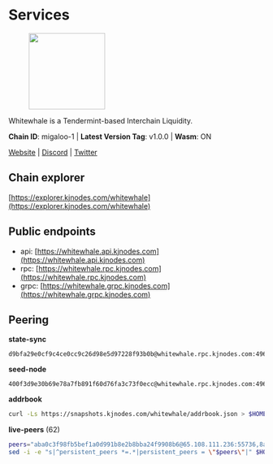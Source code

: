 # Services

<figure><img src="https://raw.githubusercontent.com/kj89/testnet_manuals/main/pingpub/logos/whitewhale.png" width="150" alt=""><figcaption></figcaption></figure>

Whitewhale is a Tendermint-based Interchain Liquidity.

**Chain ID**: migaloo-1 | **Latest Version Tag**: v1.0.0 | **Wasm**: ON

[Website](https://whitewhale.money) | [Discord](https://discord.gg/AyvcgD4jy3) | [Twitter](https://twitter.com/WhiteWhaleDefi)




## Chain explorer
[https://explorer.kjnodes.com/whitewhale](https://explorer.kjnodes.com/whitewhale)

## Public endpoints

* api: [https://whitewhale.api.kjnodes.com](https://whitewhale.api.kjnodes.com)
* rpc: [https://whitewhale.rpc.kjnodes.com](https://whitewhale.rpc.kjnodes.com)
* grpc: [https://whitewhale.grpc.kjnodes.com](https://whitewhale.grpc.kjnodes.com)

## Peering

**state-sync**

```text
d9bfa29e0cf9c4ce0cc9c26d98e5d97228f93b0b@whitewhale.rpc.kjnodes.com:49656
```

**seed-node**

```text
400f3d9e30b69e78a7fb891f60d76fa3c73f0ecc@whitewhale.rpc.kjnodes.com:49659
```

**addrbook**
```bash
curl -Ls https://snapshots.kjnodes.com/whitewhale/addrbook.json > $HOME/.migalood/config/addrbook.json
```

**live-peers** (62)
```bash
peers="aba0c3f98fb5bef1a0d991b8e2b8bba24f9908b6@65.108.111.236:55736,8ab347211b90560a0dca64ef0e4eef29012f2f67@65.109.71.119:26656,8a9e42026a687b2762cefbd74584ccbd6afa0be1@65.109.83.124:26656,d23d14793da108b107ac809f5643d5bbbbbcb6a5@65.108.75.107:46656,f7dede5bd05eb9615c8c6fa273e25bd4f10f56b8@65.108.109.240:3000,59c74642d0ec4d012dd7bd0a7e5af1eadf2061b2@65.109.30.183:26656,0326c9ee117587b7ebe3b26b00820642a8cf48ff@65.108.238.102:20756,e39876398a43c0f9b93b5a82d8e38fa57c0373b5@65.109.89.19:20756,51ca404bbc73d07fc0d6529388c90f807c5acf0b@65.109.104.72:20756,a834ef7ec0a65ac7c5bf976a9af5adb3a71d7a19@65.108.8.247:20756,f4cada0792353a16093ea9ecb872cb5962ce01ce@65.109.71.210:26656,4da079a17063c84724965a5367bbf8a52528dd67@65.108.128.139:2060,0f1d4faac06ce19b964a7e5db063b328e58fdc6f@65.108.141.109:46656,72f41771f55bd20190e6a483245caead36f5ff38@57.128.92.207:27502,f59f9e1876f2b8401aabba612786eda163f23a8a@213.170.135.20:26134,ccaccdf6bafcb57197d86a1420a289cd39fe0ae9@85.10.200.231:8095,45a88789d86553f6cd7c7ee48786847e462e7dd6@5.75.161.219:26656,462a37ca052c4d058e505959393574045dce9489@116.202.36.240:20756,78f0f5aa89b7ed92a5728dd3f67f646d8dda5213@198.244.228.162:55736,dfe5f91f824880e19d47475546d9874e0f2cea8c@5.79.74.229:8095,6870906f86e474d88d077c7c55af36debe49da04@178.162.165.194:7095,32eed8c4079201b143d92860c9146b1d9e126aa2@168.119.89.8:26656,554eb4a15e05af8317c3f98d6efd51d1ace1bc9c@146.59.85.223:20756,3b3428d679faa1bd498b3554ca798de3a0d802c6@162.19.89.8:20756,d20e91b12956469860da37a8e538305dad8d23d4@185.119.118.110:4000,9780ea85f4d0f4cb5ebca14992ce11ebe1982d35@188.172.229.26:26656,80be85c4980deccaa2fbd710029f0eb660dadf9a@51.81.16.186:26656,e91f650bb3d5b66762093150718af358c6355cc5@15.235.10.35:36656,a46ad42b84690a2af0071f20337182b3bfba75fc@38.146.3.130:20756,d9bfa29e0cf9c4ce0cc9c26d98e5d97228f93b0b@65.109.88.38:49656,9f55d181ba68c2a7b62d065fa5974bc1ada7395f@188.165.252.51:26656,2e756df28be5e4fa7d332ba732a160202ef86eee@167.235.21.165:26656,95a68d5280d9a3ae6d688e89bd4e4fe295b11a92@5.95.112.194:26656,c616069071f0864b5b0e995f8d8961536b41ab62@15.204.141.36:26656,9c77e7e841e1e5231d0f793dfbe051e9cbb13747@94.79.54.137:16656,dfb44159d26b62affd7112367e082b2397bbff15@65.108.136.206:26656,1efa54b5e318fad742f060d3938a963333bd8ae9@142.93.189.65:26656,ebc272824924ea1a27ea3183dd0b9ba713494f83@195.3.220.136:27096,e9e11032398b32a2dc6cc38b39bd81eb9125ed4d@65.108.97.58:2426,6c42aacf3939d503bad695d86108d214680e04a8@144.76.175.189:20756,320ec920b1c1adc94556f9f64eeb575e07ef9d27@24.158.14.210:26656,347e6fa3c974e91aee92da5793486ba3f1bae67d@23.88.112.67:26656,81eefc4de6acec31ccdd519d53270be024e4fe68@51.210.223.186:7095,6801b2f80cdb6a02fbc7e23e1e1d393788e37e84@64.5.123.231:26656,4236750928a4dcb742e50e30e500ebc9ee39f240@35.223.246.103:26656,36e1c376a0c5da53382a8ccb081d6a3e4831d165@65.108.234.59:26666,ba6f2c1a1174fbc19e1fff75922f56c779d788d8@38.146.3.131:20756,9f78d98a2196113cea17317ff655b2d78e1ed9c4@213.239.215.165:49656,98e489fc375c4dd26eb0d2410fab4e1ab049f61b@144.126.141.236:26656,a0a450ead908bd65813322c1373802ef32c5736d@65.108.235.33:4000,fe04ff9a13d8f0b23463e832f75eb5c845bd375e@213.239.214.73:7095,45c246b7f17bb9d95a3155e53ae32850de03d946@195.14.6.2:26656,5429bc670b77cd9c61481912ea194bea8aa6d0cd@51.81.155.189:20756,d8aa44568130ec24f953ce12708cb3ea72763cf5@88.208.241.28:26656,0c38efdc028867765e68f02979958468384ad087@51.89.155.2:23656,7e2bf7bdcc3b40a1dae4c9befb1ef1cb47d03c6d@65.108.10.37:26656,b3538ee0cf0245a5d7d7c1ef82cdf4a60e7d36ed@173.215.85.171:20080,b0a994ea4dd6371705e738e152f59936a569951e@89.58.43.178:49656,1d3809b25bbe6a29bc2415df77c9fc82e46fd384@18.117.74.187:26656,c936ae78abca1169362e068e3e94c87a0ace96c7@38.242.150.63:27656,3989807f92b247084b28b6da29218d352aadd0a1@65.108.200.49:24456,013226057046995f2fa6cbaaa4a1d90508ddc2c1@195.201.222.82:26013"
sed -i -e "s|^persistent_peers *=.*|persistent_peers = \"$peers\"|" $HOME/.migalood/config/config.toml
```

